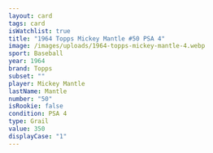 ```yaml
---
layout: card
tags: card
isWatchlist: true
title: "1964 Topps Mickey Mantle #50 PSA 4"
image: /images/uploads/1964-topps-mickey-mantle-4.webp
sport: Baseball
year: 1964
brand: Topps
subset: ""
player: Mickey Mantle
lastName: Mantle
number: "50"
isRookie: false
condition: PSA 4
type: Grail
value: 350
displayCase: "1"
---
```

